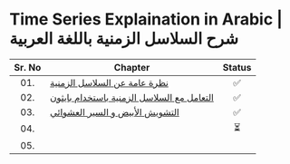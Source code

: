 # Time Series Explaination in Arabic | شرح السلاسل الزمنية باللغة العربية

| Sr. No | Chapter                                                               |Status|
|:------:|----------------------------------------------------------------------------|:--:|
| 01.     | [نظرة عامة عن السلاسل الزمنية](https://github.com/AI-MOO/Time_Series_Arabic_Explaination/blob/master/Slides/Chapter_01.pdf)|✅|
| 02.     | [التعامل مع السلاسل الزمنية باستخدام بايثون](https://github.com/AI-MOO/Time_Series_Arabic_Explaination/blob/master/Slides/Chapter_02.pdf)|✅| 
| 03.     | [التشويش الأبيض و السير العشوائي](https://github.com/AI-MOO/Time_Series_Arabic_Explaination/blob/master/Slides/Chapter_03.pdf)|✅|
| 04.     | []()|⏳|
| 05.     | []()||